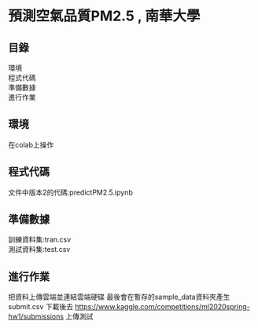 預測空氣品質PM2.5 , 南華大學
=====
目錄
----
環境<br>程式代碼<br> 準備數據<br> 進行作業<br>

環境
----
在colab上操作 

程式代碼
----
文件中版本2的代碼:predictPM2.5.ipynb<br>

準備數據
----
訓練資料集:tran.csv<br>
測試資料集:test.csv<br>

進行作業
----

把資料上傳雲端並連結雲端硬碟 最後會在暫存的sample_data資料夾產生submit.csv 下載後去 https://www.kaggle.com/competitions/ml2020spring-hw1/submissions 上傳測試
